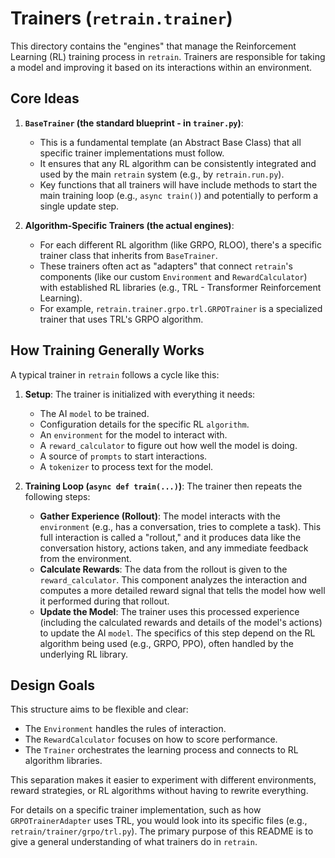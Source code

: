 # Trainers (`retrain.trainer`)

This directory contains the "engines" that manage the Reinforcement Learning (RL) training process in `retrain`. Trainers are responsible for taking a model and improving it based on its interactions within an environment.

## Core Ideas

1.  **`BaseTrainer` (the standard blueprint - in `trainer.py`)**:
    *   This is a fundamental template (an Abstract Base Class) that all specific trainer implementations must follow.
    *   It ensures that any RL algorithm can be consistently integrated and used by the main `retrain` system (e.g., by `retrain.run.py`).
    *   Key functions that all trainers will have include methods to start the main training loop (e.g., `async train()`) and potentially to perform a single update step.

2.  **Algorithm-Specific Trainers (the actual engines)**:
    *   For each different RL algorithm (like GRPO, RLOO), there's a specific trainer class that inherits from `BaseTrainer`.
    *   These trainers often act as "adapters" that connect `retrain`'s components (like our custom `Environment` and `RewardCalculator`) with established RL libraries (e.g., TRL - Transformer Reinforcement Learning).
    *   For example, `retrain.trainer.grpo.trl.GRPOTrainer` is a specialized trainer that uses TRL's GRPO algorithm.

## How Training Generally Works

A typical trainer in `retrain` follows a cycle like this:

1.  **Setup**: The trainer is initialized with everything it needs:
    *   The AI `model` to be trained.
    *   Configuration details for the specific RL `algorithm`.
    *   An `environment` for the model to interact with.
    *   A `reward_calculator` to figure out how well the model is doing.
    *   A source of `prompts` to start interactions.
    *   A `tokenizer` to process text for the model.

2.  **Training Loop (`async def train(...)`)**: The trainer then repeats the following steps:
    *   **Gather Experience (Rollout)**: The model interacts with the `environment` (e.g., has a conversation, tries to complete a task). This full interaction is called a "rollout," and it produces data like the conversation history, actions taken, and any immediate feedback from the environment.
    *   **Calculate Rewards**: The data from the rollout is given to the `reward_calculator`. This component analyzes the interaction and computes a more detailed reward signal that tells the model how well it performed during that rollout.
    *   **Update the Model**: The trainer uses this processed experience (including the calculated rewards and details of the model's actions) to update the AI `model`. The specifics of this step depend on the RL algorithm being used (e.g., GRPO, PPO), often handled by the underlying RL library.

## Design Goals

This structure aims to be flexible and clear:
*   The `Environment` handles the rules of interaction.
*   The `RewardCalculator` focuses on how to score performance.
*   The `Trainer` orchestrates the learning process and connects to RL algorithm libraries.

This separation makes it easier to experiment with different environments, reward strategies, or RL algorithms without having to rewrite everything.

For details on a specific trainer implementation, such as how `GRPOTrainerAdapter` uses TRL, you would look into its specific files (e.g., `retrain/trainer/grpo/trl.py`). The primary purpose of this README is to give a general understanding of what trainers do in `retrain`. 